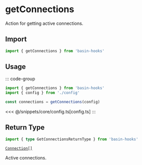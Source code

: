 # getConnections

Action for getting active connections.

## Import

```ts
import { getConnections } from 'basin-hooks'
```

## Usage

::: code-group
```ts [index.ts]
import { getConnections } from 'basin-hooks'
import { config } from './config'

const connections = getConnections(config)
```
<<< @/snippets/core/config.ts[config.ts]
:::

## Return Type

```ts
import { type GetConnectionsReturnType } from 'basin-hooks'
```

[`Connection[]`](/core/api/createConfig#connection)

Active connections.
